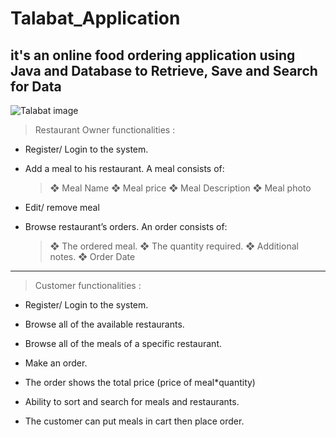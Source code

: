 # Talabat_Application

## it's an online food ordering application using Java and Database to Retrieve, Save and Search for Data

<p><img src="https://github.com/mo-musaad/Talabat-Clone-/blob/main/Talabat%20Project/test/RUNIMG.PNG" alt="Talabat image"></p>


> Restaurant Owner functionalities :

   * Register/ Login to the system.

   * Add a meal to his restaurant. A meal consists of:
      >❖ Meal Name
      >❖ Meal price
      >❖ Meal Description
      >❖ Meal photo

  * Edit/ remove meal

  * Browse restaurant’s orders. An order consists of:
    >❖ The ordered meal.
    >❖ The quantity required.
    >❖ Additional notes.
    >❖ Order Date

**********************************************************************************************

> Customer functionalities :

   * Register/ Login to the system.
    
   * Browse all of the available restaurants.
    
   * Browse all of the meals of a specific restaurant.
    
   * Make an order.
   
   * The order shows the total price (price of meal*quantity)

   * Ability to sort and search for meals and restaurants.
   
   * The customer can put meals in cart then place order.
